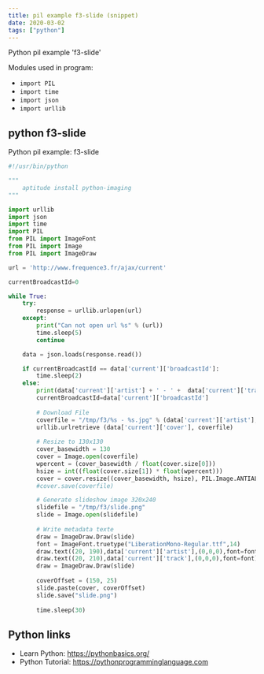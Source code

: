 ```yaml
---
title: pil example f3-slide (snippet)
date: 2020-03-02
tags: ["python"]
---
```

Python pil example 'f3-slide'


Modules used in program: 
* `import PIL`
* `import time`
* `import json`
* `import urllib`

## python f3-slide

Python pil example: f3-slide

```python
#!/usr/bin/python

"""
	aptitude install python-imaging
"""

import urllib
import json
import time
import PIL
from PIL import ImageFont
from PIL import Image
from PIL import ImageDraw

url = 'http://www.frequence3.fr/ajax/current'

currentBroadcastId=0

while True:
	try:
		response = urllib.urlopen(url)
	except:
		print("Can not open url %s" % (url))
		time.sleep(5)
		continue

	data = json.loads(response.read())

	if currentBroadcastId == data['current']['broadcastId']:
		time.sleep(2)
	else:
		print(data['current']['artist'] + ' - ' +  data['current']['track'] + ' (' + data['current']['cover'] + ')')
		currentBroadcastId=data['current']['broadcastId']
		
		# Download File
		coverfile = "/tmp/f3/%s - %s.jpg" % (data['current']['artist'], data['current']['track'])
		urllib.urlretrieve (data['current']['cover'], coverfile)
		
		# Resize to 130x130
		cover_basewidth = 130
		cover = Image.open(coverfile)
		wpercent = (cover_basewidth / float(cover.size[0]))
		hsize = int((float(cover.size[1]) * float(wpercent)))
		cover = cover.resize((cover_basewidth, hsize), PIL.Image.ANTIALIAS)
		#cover.save(coverfile)

		# Generate slideshow image 320x240
		slidefile = "/tmp/f3/slide.png"
		slide = Image.open(slidefile)
		
		# Write metadata texte
		draw = ImageDraw.Draw(slide)
		font = ImageFont.truetype("LiberationMono-Regular.ttf",14)
		draw.text((20, 190),data['current']['artist'],(0,0,0),font=font)
		draw.text((20, 210),data['current']['track'],(0,0,0),font=font)
		draw = ImageDraw.Draw(slide)
		
		coverOffset = (150, 25)
		slide.paste(cover, coverOffset)
		slide.save("slide.png")
		
		time.sleep(30)

```

## Python links

- Learn Python: https://pythonbasics.org/
- Python Tutorial: https://pythonprogramminglanguage.com
